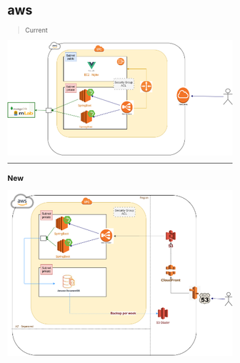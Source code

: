 # aws

> Current

![image](https://github.com/diegolirio/aws/blob/master/Untitled%20Diagram.png?raw=true)

---

### New   
   
![image](https://github.com/diegolirio/aws/blob/master/AWS-GamoON-Refactor-v2.png?raw=true)


